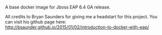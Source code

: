 A base docker image for Jboss EAP 6.4 GA release. 

All credits to Bryan Saunders for giving me a headstart for this project. 
You can visit his github page here: http://bsaunder.github.io/2015/01/02/introduction-to-docker-with-eap/ 
